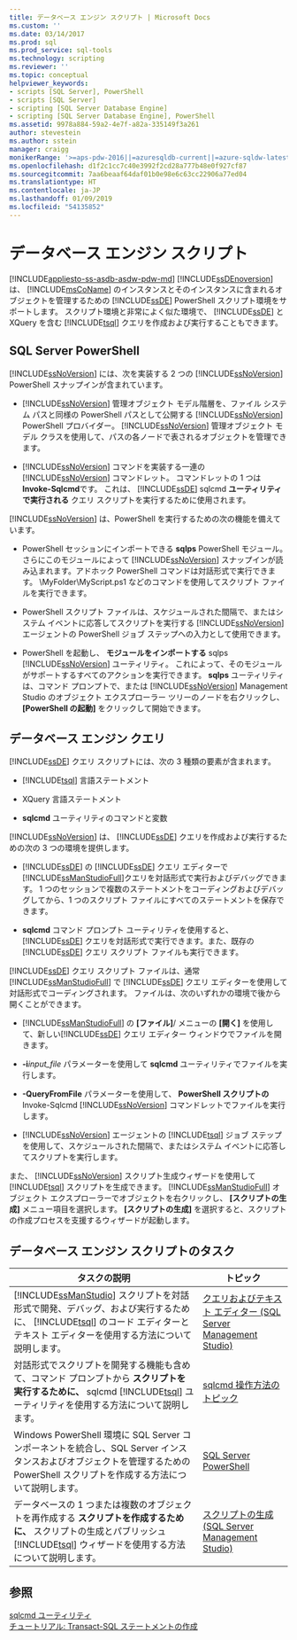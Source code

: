 ```yaml
---
title: データベース エンジン スクリプト | Microsoft Docs
ms.custom: ''
ms.date: 03/14/2017
ms.prod: sql
ms.prod_service: sql-tools
ms.technology: scripting
ms.reviewer: ''
ms.topic: conceptual
helpviewer_keywords:
- scripts [SQL Server], PowerShell
- scripts [SQL Server]
- scripting [SQL Server Database Engine]
- scripting [SQL Server Database Engine], PowerShell
ms.assetid: 9978a884-59a2-4e7f-a82a-335149f3a261
author: stevestein
ms.author: sstein
manager: craigg
monikerRange: '>=aps-pdw-2016||=azuresqldb-current||=azure-sqldw-latest||>=sql-server-2016||=sqlallproducts-allversions||>=sql-server-linux-2017||=azuresqldb-mi-current'
ms.openlocfilehash: d1f2c1cc7c40e3992f2cd28a777b48e0f927cf87
ms.sourcegitcommit: 7aa6beaaf64daf01b0e98e6c63cc22906a77ed04
ms.translationtype: HT
ms.contentlocale: ja-JP
ms.lasthandoff: 01/09/2019
ms.locfileid: "54135852"
---
```

# <a name="database-engine-scripting"></a>データベース エンジン スクリプト
[!INCLUDE[appliesto-ss-asdb-asdw-pdw-md](../../includes/appliesto-ss-asdb-asdw-pdw-md.md)]
  [!INCLUDE[ssDEnoversion](../../includes/ssdenoversion-md.md)] は、 [!INCLUDE[msCoName](../../includes/msconame-md.md)] のインスタンスとそのインスタンスに含まれるオブジェクトを管理するための [!INCLUDE[ssDE](../../includes/ssde-md.md)] PowerShell スクリプト環境をサポートします。 スクリプト環境と非常によく似た環境で、 [!INCLUDE[ssDE](../../includes/ssde-md.md)] と XQuery を含む [!INCLUDE[tsql](../../includes/tsql-md.md)] クエリを作成および実行することもできます。  
  
## <a name="sql-server-powershell"></a>SQL Server PowerShell  
 [!INCLUDE[ssNoVersion](../../includes/ssnoversion-md.md)] には、次を実装する 2 つの [!INCLUDE[ssNoVersion](../../includes/ssnoversion-md.md)] PowerShell スナップインが含まれています。  
  
-   [!INCLUDE[ssNoVersion](../../includes/ssnoversion-md.md)] 管理オブジェクト モデル階層を、ファイル システム パスと同様の PowerShell パスとして公開する [!INCLUDE[ssNoVersion](../../includes/ssnoversion-md.md)] PowerShell プロバイダー。 [!INCLUDE[ssNoVersion](../../includes/ssnoversion-md.md)] 管理オブジェクト モデル クラスを使用して、パスの各ノードで表されるオブジェクトを管理できます。  
  
-   [!INCLUDE[ssNoVersion](../../includes/ssnoversion-md.md)] コマンドを実装する一連の [!INCLUDE[ssNoVersion](../../includes/ssnoversion-md.md)] コマンドレット。 コマンドレットの 1 つは **Invoke-Sqlcmd**です。 これは、 [!INCLUDE[ssDE](../../includes/ssde-md.md)] sqlcmd **ユーティリティで実行される** クエリ スクリプトを実行するために使用されます。  
  
 [!INCLUDE[ssNoVersion](../../includes/ssnoversion-md.md)] は、PowerShell を実行するための次の機能を備えています。  
  
-   PowerShell セッションにインポートできる **sqlps** PowerShell モジュール。さらにこのモジュールによって [!INCLUDE[ssNoVersion](../../includes/ssnoversion-md.md)] スナップインが読み込まれます。アドホック PowerShell コマンドは対話形式で実行できます。 \MyFolder\MyScript.ps1 などのコマンドを使用してスクリプト ファイルを実行できます。  
  
-   PowerShell スクリプト ファイルは、スケジュールされた間隔で、またはシステム イベントに応答してスクリプトを実行する [!INCLUDE[ssNoVersion](../../includes/ssnoversion-md.md)] エージェントの PowerShell ジョブ ステップへの入力として使用できます。  
  
-   PowerShell を起動し、 **モジュールをインポートする** sqlps [!INCLUDE[ssNoVersion](../../includes/ssnoversion-md.md)] ユーティリティ。 これによって、そのモジュールがサポートするすべてのアクションを実行できます。 **sqlps** ユーティリティは、コマンド プロンプトで、または [!INCLUDE[ssNoVersion](../../includes/ssnoversion-md.md)] Management Studio のオブジェクト エクスプローラー ツリーのノードを右クリックし、 **[PowerShell の起動]** をクリックして開始できます。  
  
## <a name="database-engine-queries"></a>データベース エンジン クエリ  
 [!INCLUDE[ssDE](../../includes/ssde-md.md)] クエリ スクリプトには、次の 3 種類の要素が含まれます。  
  
-   [!INCLUDE[tsql](../../includes/tsql-md.md)] 言語ステートメント  
  
-   XQuery 言語ステートメント  
  
-   **sqlcmd** ユーティリティのコマンドと変数  
  
 [!INCLUDE[ssNoVersion](../../includes/ssnoversion-md.md)] は、 [!INCLUDE[ssDE](../../includes/ssde-md.md)] クエリを作成および実行するための次の 3 つの環境を提供します。  
  
-   [!INCLUDE[ssDE](../../includes/ssde-md.md)] の [!INCLUDE[ssDE](../../includes/ssde-md.md)] クエリ エディターで [!INCLUDE[ssManStudioFull](../../includes/ssmanstudiofull-md.md)]クエリを対話形式で実行およびデバッグできます。 1 つのセッションで複数のステートメントをコーディングおよびデバッグしてから、1 つのスクリプト ファイルにすべてのステートメントを保存できます。  
  
-   **sqlcmd** コマンド プロンプト ユーティリティを使用すると、 [!INCLUDE[ssDE](../../includes/ssde-md.md)] クエリを対話形式で実行できます。また、既存の [!INCLUDE[ssDE](../../includes/ssde-md.md)] クエリ スクリプト ファイルも実行できます。  
  
 [!INCLUDE[ssDE](../../includes/ssde-md.md)] クエリ スクリプト ファイルは、通常 [!INCLUDE[ssManStudioFull](../../includes/ssmanstudiofull-md.md)] で [!INCLUDE[ssDE](../../includes/ssde-md.md)] クエリ エディターを使用して対話形式でコーディングされます。 ファイルは、次のいずれかの環境で後から開くことができます。  
  
-   [!INCLUDE[ssManStudioFull](../../includes/ssmanstudiofull-md.md)] の **[ファイル]**/ メニューの **[開く]** を使用して、新しい[!INCLUDE[ssDE](../../includes/ssde-md.md)] クエリ エディター ウィンドウでファイルを開きます。  
  
-   **-i**_input_file_ パラメーターを使用して **sqlcmd** ユーティリティでファイルを実行します。  
  
-   **-QueryFromFile** パラメーターを使用して、 **PowerShell スクリプトの** Invoke-Sqlcmd [!INCLUDE[ssNoVersion](../../includes/ssnoversion-md.md)] コマンドレットでファイルを実行します。  
  
-   [!INCLUDE[ssNoVersion](../../includes/ssnoversion-md.md)] エージェントの [!INCLUDE[tsql](../../includes/tsql-md.md)] ジョブ ステップを使用して、スケジュールされた間隔で、またはシステム イベントに応答してスクリプトを実行します。  
  
 また、 [!INCLUDE[ssNoVersion](../../includes/ssnoversion-md.md)] スクリプト生成ウィザードを使用して [!INCLUDE[tsql](../../includes/tsql-md.md)] スクリプトを生成できます。 [!INCLUDE[ssManStudioFull](../../includes/ssmanstudiofull-md.md)] オブジェクト エクスプローラーでオブジェクトを右クリックし、 **[スクリプトの生成]** メニュー項目を選択します。 **[スクリプトの生成]** を選択すると、スクリプトの作成プロセスを支援するウィザードが起動します。  
  
## <a name="database-engine-scripting-tasks"></a>データベース エンジン スクリプトのタスク  
  
|タスクの説明|トピック|  
|----------------------|-----------|  
|[!INCLUDE[ssManStudio](../../includes/ssmanstudio-md.md)] スクリプトを対話形式で開発、デバッグ、および実行するために、 [!INCLUDE[tsql](../../includes/tsql-md.md)] のコード エディターとテキスト エディターを使用する方法について説明します。|[クエリおよびテキスト エディター &#40;SQL Server Management Studio&#41;](../../relational-databases/scripting/query-and-text-editors-sql-server-management-studio.md)|  
|対話形式でスクリプトを開発する機能も含めて、コマンド プロンプトから **スクリプトを実行するために、** sqlcmd [!INCLUDE[tsql](../../includes/tsql-md.md)] ユーティリティを使用する方法について説明します。|[sqlcmd 操作方法のトピック](https://msdn.microsoft.com/library/dd7a2d2b-6327-4d77-ac5a-580d36073ad4)|  
|Windows PowerShell 環境に SQL Server コンポーネントを統合し、SQL Server インスタンスおよびオブジェクトを管理するための PowerShell スクリプトを作成する方法について説明します。|[SQL Server PowerShell](../../relational-databases/scripting/sql-server-powershell.md)|  
|データベースの 1 つまたは複数のオブジェクトを再作成する **スクリプトを作成するために、** スクリプトの生成とパブリッシュ [!INCLUDE[tsql](../../includes/tsql-md.md)] ウィザードを使用する方法について説明します。|[スクリプトの生成 &#40;SQL Server Management Studio&#41;](../../relational-databases/scripting/generate-scripts-sql-server-management-studio.md)|  
  
## <a name="see-also"></a>参照  
 [sqlcmd ユーティリティ](../../tools/sqlcmd-utility.md)   
 [チュートリアル: Transact-SQL ステートメントの作成](../../t-sql/tutorial-writing-transact-sql-statements.md)  
  
  
